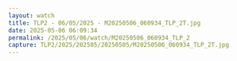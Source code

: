 ```yaml
---
layout: watch
title: TLP2 - 06/05/2025 - M20250506_060934_TLP_2T.jpg
date: 2025-05-06 06:09:34
permalink: /2025/05/06/watch/M20250506_060934_TLP_2
capture: TLP2/2025/202505/20250505/M20250506_060934_TLP_2T.jpg
---
```

